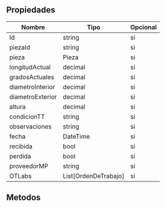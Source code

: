 ## Propiedades
|Nombre|Tipo|Opcional|
|---|---|---|
|Id|string|si|
|piezaId|string|si|
|pieza|Pieza|si|
|longitudActual|decimal|si|
|gradosActuales|decimal|si|
|diametroInterior|decimal|si|
|diametroExterior|decimal|si|
|altura|decimal|si|
|condicionTT|string|si|
|observaciones|string|si|
|fecha|DateTime|si|
|recibida|bool|si|
|perdida|bool|si|
|proveedorMP|string|si|
|OTLabs|List[OrdenDeTrabajo]|si|

## Metodos

